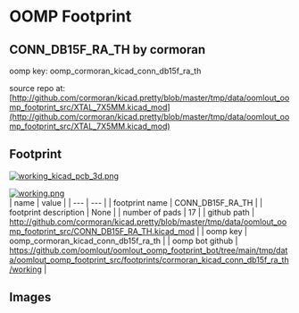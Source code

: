 # OOMP Footprint  
## CONN_DB15F_RA_TH  by cormoran  
  
oomp key: oomp_cormoran_kicad_conn_db15f_ra_th  
  
source repo at: [http://github.com/cormoran/kicad.pretty/blob/master/tmp/data/oomlout_oomp_footprint_src/XTAL_7X5MM.kicad_mod](http://github.com/cormoran/kicad.pretty/blob/master/tmp/data/oomlout_oomp_footprint_src/XTAL_7X5MM.kicad_mod)  
## Footprint  
  
[![working_kicad_pcb_3d.png](working_kicad_pcb_3d_600.png)](working_kicad_pcb_3d.png)  
  
[![working.png](working_600.png)](working.png)  
| name | value | 
| --- | --- | 
| footprint name | CONN_DB15F_RA_TH | 
| footprint description | None | 
| number of pads | 17 | 
| github path | http://github.com/cormoran/kicad.pretty/blob/master/tmp/data/oomlout_oomp_footprint_src/CONN_DB15F_RA_TH.kicad_mod | 
| oomp key | oomp_cormoran_kicad_conn_db15f_ra_th | 
| oomp bot github | https://github.com/oomlout/oomlout_oomp_footprint_bot/tree/main/tmp/data/oomlout_oomp_footprint_src/footprints/cormoran_kicad_conn_db15f_ra_th/working | 
## Images  
